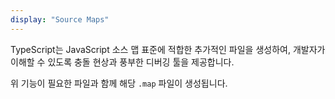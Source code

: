 ```yaml
---
display: "Source Maps"
---
```


TypeScript는 JavaScript 소스 맵 표준에 적합한 추가적인 파일을 생성하여,
개발자가 이해할 수 있도록 충돌 현상과 풍부한 디버깅 툴을 제공합니다.

위 기능이 필요한 파일과 함께 해당 `.map` 파일이 생성됩니다.
